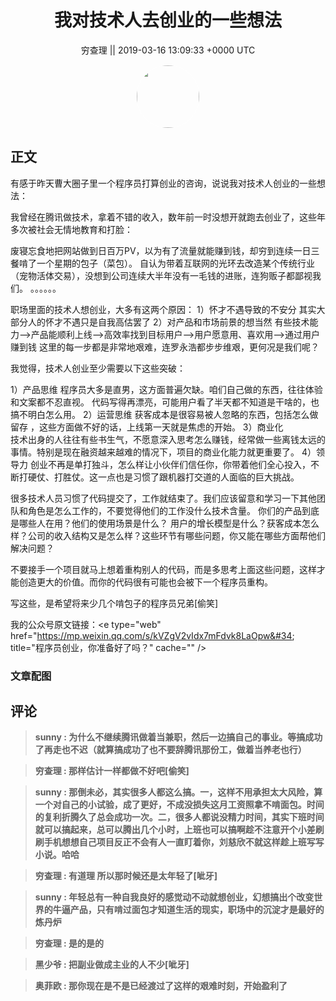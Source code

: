 <h1 align="center">我对技术人去创业的一些想法</h1>




<p align="center">
    <a>穷查理 || 2019-03-16 13:09:33 &#43;0000 UTC</a>
</p>

<div align="center">
    <img src="https://images.zsxq.com/FjgmnIfYaV7My_9gsCtMHF3GbGYj?e=1590940799&amp;token=kIxbL07-8jAj8w1n4s9zv64FuZZNEATmlU_Vm6zD:bfGYjWhq4uJMoOZr4WqCIAN5-HY=" width="100" height="100" style="border:1px solid;border-radius:50%; color:#ffffff"/>
</div>




## 正文

<div>
有感于昨天曹大圈子里一个程序员打算创业的咨询，说说我对技术人创业的一些想法：

我曾经在腾讯做技术，拿着不错的收入，数年前一时没想开就跑去创业了，这些年多次被社会无情地教育和打脸：

废寝忘食地把网站做到日百万PV，以为有了流量就能赚到钱，却穷到连续一日三餐啃了一个星期的包子（菜包）。
自认为带着互联网的光环去改造某个传统行业（宠物活体交易），没想到公司连续大半年没有一毛钱的进账，连狗贩子都鄙视我们。
。。。。。。

职场里面的技术人想创业，大多有这两个原因：
1）怀才不遇导致的不安分
     其实大部分人的怀才不遇只是自我高估罢了
2）对产品和市场前景的想当然 
     有些技术能力—&gt;产品能顺利上线—&gt;高效率找到目标用户—&gt;用户愿意用、喜欢用—&gt;通过用户赚到钱
     这里的每一步都是非常地艰难，连罗永浩都步步维艰，更何况是我们呢？

我觉得，技术人创业至少需要以下这些突破：

1）产品思维
     程序员大多是直男，这方面普遍欠缺。咱们自己做的东西，往往体验和文案都不忍直视。
     代码写得再漂亮，可能用户看了半天都不知道是干啥的，也搞不明白怎么用。
2）运营思维
      获客成本是很容易被人忽略的东西，包括怎么做留存 ，这些方面做不好的话，上线第一天就是焦虑的开始。
3）商业化   
      技术出身的人往往有些书生气，不愿意深入思考怎么赚钱，经常做一些离钱太远的事情。特别是现在融资越来越难的情况下，项目的商业化能力就更重要了。
4）领导力
      创业不再是单打独斗，怎么样让小伙伴们信任你，你带着他们全心投入，不断打硬仗、打胜仗。这一点也是习惯了跟机器打交道的人面临的巨大挑战。


很多技术人员习惯了代码提交了，工作就结束了。我们应该留意和学习一下其他团队和角色是怎么工作的，不要觉得他们的工作没什么技术含量。
你们的产品到底是哪些人在用？他们的使用场景是什么？ 用户的增长模型是什么？获客成本怎么样？公司的收入结构又是怎么样？这些环节有哪些问题，你又能在哪些方面帮他们解决问题？

不要接手一个项目就马上想着重构别人的代码，而是多思考上面这些问题，这样才能创造更大的价值。而你的代码很有可能也会被下一个程序员重构。

写这些，是希望将来少几个啃包子的程序员兄弟[偷笑]

我的公众号原文链接：&lt;e type=&#34;web&#34; href=&#34;https://mp.weixin.qq.com/s/kVZgV2vIdx7mFdvk8LaOpw&#34; title=&#34;程序员创业，你准备好了吗？&#34; cache=&#34;&#34; /&gt;
</div>

### 文章配图

<div class="image" align="center">

</div>


## 评论

<div align="left">
<div>

<blockquote >
<span> <strong>sunny : 为什么不继续腾讯做着当兼职，然后一边搞自己的事业。等搞成功了再走也不迟（就算搞成功了也不要辞腾讯那份工，做着当养老也行） </strong></span>
</blockquote>

<blockquote >
<span> <strong>穷查理 : 那样估计一样都做不好吧[偷笑] </strong></span>
</blockquote>

<blockquote >
<span> <strong>sunny : 那倒未必，其实很多人都这么搞。一，这样不用承担太大风险，算一个对自己的小试验，成了更好，不成没损失这月工资照拿不啃面包。时间的复利折腾久了总会成功一次。二，很多人都说没精力时间，其实下班时间就可以搞起来，总可以腾出几个小时，上班也可以搞啊趁不注意开个小差刷刷手机想想自己项目反正不会有人一直盯着你，刘慈欣不就这样趁上班写写小说。哈哈 </strong></span>
</blockquote>

<blockquote >
<span> <strong>穷查理 : 有道理   所以那时候还是太年轻了[呲牙] </strong></span>
</blockquote>

<blockquote >
<span> <strong>sunny : 年轻总有一种自我良好的感觉动不动就想创业，幻想搞出个改变世界的牛逼产品，只有啃过面包才知道生活的现实，职场中的沉淀才是最好的炼丹炉 </strong></span>
</blockquote>

<blockquote >
<span> <strong>穷查理 : 是的是的 </strong></span>
</blockquote>

<blockquote >
<span> <strong>黑少爷 : 把副业做成主业的人不少[呲牙] </strong></span>
</blockquote>

<blockquote >
<span> <strong>奥菲欧 : 那你现在是不是已经渡过了这样的艰难时刻，开始盈利了 </strong></span>
</blockquote>

</div>
</div>